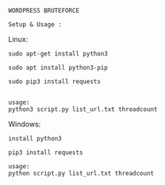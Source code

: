```
WORDPRESS BRUTEFORCE
```

```
Setup & Usage : 
```

Linux:
```
sudo apt-get install python3

sudo apt install python3-pip

sudo pip3 install requests


usage:
python3 script.py list_url.txt threadcount
```

Windows:
```
install python3

pip3 install requests
```

```
usage:
python script.py list_url.txt threadcount
```

